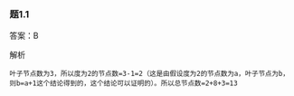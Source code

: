 ### 题1.1

答案：B

解析
```
叶子节点数为3，所以度为2的节点数=3-1=2（这是由假设度为2的节点数为a，叶子节点为b，则b=a+1这个结论得到的，这个结论可以证明的）。所以总节点数=2+8+3=13
```

